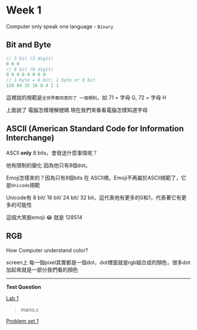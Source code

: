 # Week 1

Computer only speak one language - `Binary`	

## Bit and Byte	

```objectivec	
// 3 bit (3 digit)	
0 0 0	
// 8 bit (8 digit)	
0 0 0 0 0 0 0 0	
// 1 byte = 8 bit; 1 byte or 8 bit	
128 64 32 16 8 4 2 1	
```	

這裡說的規範是`全世界都同意的了 一個規則`，如 71 = 字母 G, 72 = 字母 H	

上面說了 電腦怎樣理解號碼 現在我們來看看電腦怎樣知道字母	

## ASCll (American Standard Code for Information Interchange)	

ASCll **only** 8 bits，會發送什麼事情呢？	

他有限制的變化 因為他只有8個dot。	

Emoji怎樣來的？因為只有8個bits 在 ASCll裡。Emoji不再屬於ASCll規範了，它是`Unicode`規範	

Unicode有 8 bit/ 16 bit/ 24 bit/ 32 bit，這代表他有更多的0和1，代表著它有更多的可能性	


這個大笑臉emoji 😂   就是 128514	

## RGB	

How Computer understand color? 	

screen上 每一個pixel其實都是一個dot，dot裡面就是rgb組合成的顏色，很多dot加起來就是一部分我們看的顏色	

---

**Test Question**

[Lab 1](https://cs50.harvard.edu/x/2021/labs/1/)	

> mario.c

[Problem set 1](https://cs50.harvard.edu/x/2021/psets/1/) 
